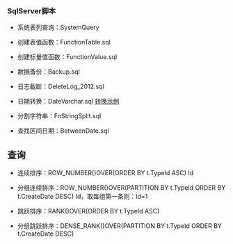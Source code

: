### SqlServer脚本

- 系统表列查询：SystemQuery
- 创建表值函数：FunctionTable.sql
- 创建标量值函数：FunctionValue.sql

- 数据备份：Backup.sql
- 日志截断：DeleteLog_2012.sql

- 日期转换：DateVarchar.sql [转换示例](https://github.com/colindcli/CodeGit/blob/master/SqlServer/images/date.png)
- 分割字符串：FnStringSplit.sql
- 查找区间日期：BetweenDate.sql


## 查询

- 连续排序：ROW_NUMBER()OVER(ORDER BY t.TypeId ASC) Id
- 分组连续排序：ROW_NUMBER()OVER(PARTITION BY t.TypeId ORDER BY t.CreateDate DESC) Id，取每组第一条则：Id=1

- 跳跃排序：RANK()OVER(ORDER BY t.TypeId ASC)
- 分组跳跃排序：DENSE_RANK()OVER(PARTITION BY t.TypeId ORDER BY t.CreateDate DESC)
